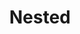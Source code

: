 ---
_schema: default
draft: false
title: Nested
eleventyExcludeFromCollections: false
eleventyNavigation:
  key: top-level
  order: 99
  title: Nested Example
  parent:
  url:
  icon: book-open
pageLink: 
metaDesc: 
socialImage:
customCode:
  headCode: ""
  bodyCode: ""
tags: vellum
editorial_blocks: []
---
